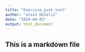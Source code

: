 ```yaml
---
title: "Exercise_push_text"
author: "alain DeSolis"
date: "2024-04-03"
output: html_document
---
```


## This is a markdown file